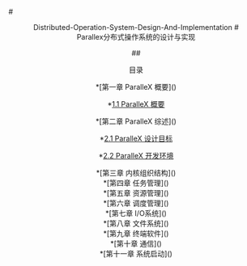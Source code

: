 #<center>Distributed-Operation-System-Design-And-Implementation</cenrte>
#<center>Parallex分布式操作系统的设计与实现</center>

##<center>目录</center>

<center>*[第一章 ParalleX 概要]() </center>
        
  *[1.1 ParalleX 概要](./chap1/ParalleX_概要.md)   

<center>*[第二章 ParalleX 综述]()</center>

  *[2.1 ParalleX 设计目标](./chap2/ParalleX_设计目标.md)
  
  *[2.2 ParalleX 开发环境](./chap2/ParalleX_开发环境.md)
  
<center>*[第三章 内核组织结构]()</center>


<center>*[第四章 任务管理]()</center>


<center>*[第五章 资源管理]()</center>


<center>*[第六章 调度管理]()</center>


<center>*[第七章 I/O系统]()</center>


<center>*[第八章 文件系统]()</center>


<center>*[第九章 终端软件]()</center>


<center>*[第十章 通信]()</center>


<center>*[第十一章 系统启动]()</center>





